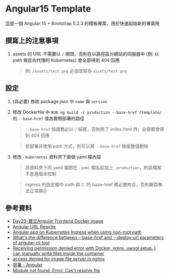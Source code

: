 # Angular15 Template

這是一個 Angular 15 + Bootstrap 5.2.3 的模板專案，用於快速起始新的專案用

## 撰寫上的注意事項

1. assets 的 URL 不需要以 `/` 開頭，否則在以路徑區分網站的伺服器中 (例: 以 path 做反向代理的 Kubernetes) 會全部得到 404 回應
    > 例: `/assets/test.png` 必須改寫為 `assets/test.png`

## 設定

1. (非必要) 修改 package.json 中 `name` 與 `version`
2. 修改 Dockerfile 中 `RUN ng build -c production --base-href /template/` 的 `--base-href` 值為實際部署的路徑
    > `--base-href` 值請務必以 `/` 結尾，否則除了 index.html 外，全部都會得到 404 回應

    > 若部署非使用 path 方式，則可以將 `--base-href` 後面整個刪除
3. 修改 `.kubernetes` 資料夾下兩個 yaml 檔內容
    > 該資料夾下的 yaml 檔若在 `.yaml` 檔名前加上 `.production`，則該檔案不會進版本控制

    > ingress 的設定檔中 path 與 2. 的 base-href 務必要吻合，否則網頁無法正常顯示

## 參考資料

- [Day20-建立Angular Frontend Docker image](https://ithelp.ithome.com.tw/articles/10207731)
- [Angular URL Rewrite](https://github.com/kubernetes/ingress-nginx/issues/4266#issuecomment-551218413)
- [Angular app on Kubernetes Ingress when using non-root path](https://stackoverflow.com/a/64051684)
- [What's the difference between --base-href and --deploy-url parameters of angular-cli tool](https://stackoverflow.com/a/51185659)
- [Receiving permission denied error with Docker, nginx, uwsgi setup. I can manually write files inside the container](https://stackoverflow.com/a/74543204)
- [access denied for image file server in nginix](https://stackoverflow.com/a/54623331)
- [部署 - Angular](https://angular.tw/guide/deployment#the-base-tag)
- [Module not found: Error: Can't resolve file](https://github.com/angular/angular-cli/issues/4778#issuecomment-280798718)

